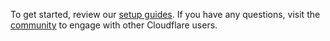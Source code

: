 ---
---

To get started, review our [setup guides](/get-started/). If you have any questions, visit the [community](https://community.cloudflare.com/) to engage with other Cloudflare users.
